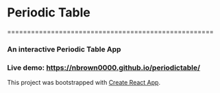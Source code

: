 # Periodic Table
====================================================
### An interactive Periodic Table App
### Live demo: https://nbrown0000.github.io/periodictable/

This project was bootstrapped with [Create React App](https://github.com/facebook/create-react-app).
